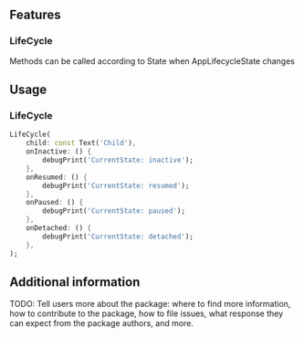 <!--
This README describes the package. If you publish this package to pub.dev,
this README's contents appear on the landing page for your package.
For information about how to write a good package README, see the guide for
[writing package pages](https://dart.dev/guides/libraries/writing-package-pages).
For general information about developing packages, see the Dart guide for
[creating packages](https://dart.dev/guides/libraries/create-library-packages)
and the Flutter guide for
[developing packages and plugins](https://flutter.dev/developing-packages).
-->

## Features

### LifeCycle

Methods can be called according to State when AppLifecycleState changes

## Usage

### LifeCycle

```dart
LifeCycle(
    child: const Text('Child'),
    onInactive: () {
        debugPrint('CurrentState: inactive');
    },
    onResumed: () {
        debugPrint('CurrentState: resumed');
    },
    onPaused: () {
        debugPrint('CurrentState: paused');
    },
    onDetached: () {
        debugPrint('CurrentState: detached');
    },
);
```

## Additional information

TODO: Tell users more about the package: where to find more information, how to
contribute to the package, how to file issues, what response they can expect
from the package authors, and more.
